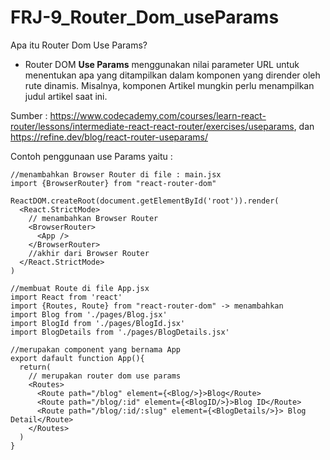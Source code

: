 # FRJ-9_Router_Dom_useParams
Apa itu Router Dom Use Params?
  - Router DOM <b>Use Params</b> menggunakan nilai parameter URL untuk menentukan apa yang ditampilkan dalam komponen yang dirender oleh rute dinamis. Misalnya, komponen Artikel mungkin perlu menampilkan judul artikel saat ini.
  
  Sumber : https://www.codecademy.com/courses/learn-react-router/lessons/intermediate-react-react-router/exercises/useparams, dan https://refine.dev/blog/react-router-useparams/
  
  Contoh penggunaan use Params yaitu :
  
    //menambahkan Browser Router di file : main.jsx
    import {BrowserRouter} from "react-router-dom"
    
    ReactDOM.createRoot(document.getElementById('root')).render(
      <React.StrictMode>
        // menambahkan Browser Router
        <BrowserRouter>
          <App />
        </BrowserRouter>
        //akhir dari Browser Router
      </React.StrictMode>
    )
        
    //membuat Route di file App.jsx
    import React from 'react'
    import {Routes, Route} from "react-router-dom" -> menambahkan
    import Blog from './pages/Blog.jsx'
    import BlogId from './pages/BlogId.jsx'
    import BlogDetails from './pages/BlogDetails.jsx'
    
    //merupakan component yang bernama App
    export dafault function App(){
      return(
        // merupakan router dom use params
        <Routes>
          <Route path="/blog" element={<Blog/>}>Blog</Route>
          <Route path="/blog/:id" element={<BlogID/>}>Blog ID</Route>
          <Route path="/blog/:id/:slug" element={<BlogDetails/>}> Blog Detail</Route>
        </Routes>
      )
    }
